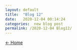 ```yaml
---
layout: default
title:  "Blog 12"
date:   2020-12-04 00:14:24
categories:  new blog post
permalink: /2020-12-04 Blog12/
---
```

[<- Home](https://keiyamo.github.io/)
